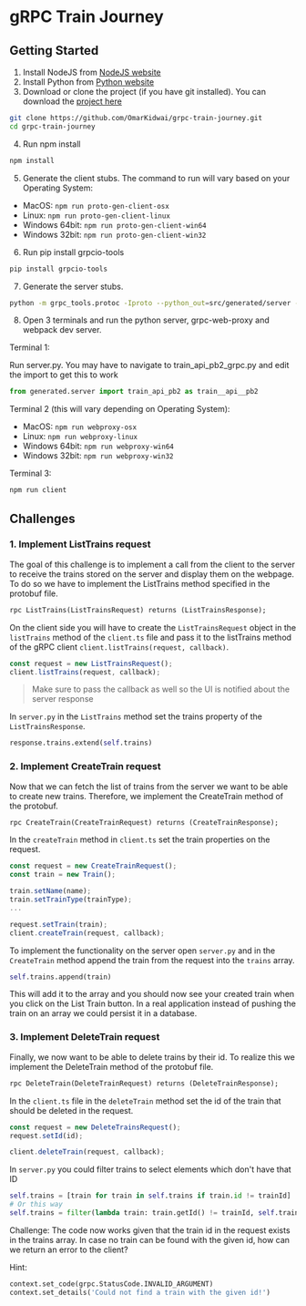 # gRPC Train Journey

## Getting Started

1. Install NodeJS from [NodeJS website](https://nodejs.org/en/download/)
2. Install Python from [Python website](https://www.python.org/downloads/)
3. Download or clone the project (if you have git installed). You can download the [project here](https://github.com/OmarKidwai/grpc-train-journey/archive/refs/heads/master.zip)

```bash
git clone https://github.com/OmarKidwai/grpc-train-journey.git
cd grpc-train-journey
```

4. Run npm install

```bash
npm install
```

5. Generate the client stubs. The command to run will vary based on your Operating System:

- MacOS: `npm run proto-gen-client-osx`
- Linux: `npm run proto-gen-client-linux`
- Windows 64bit: `npm run proto-gen-client-win64`
- Windows 32bit: `npm run proto-gen-client-win32`

6. Run pip install grpcio-tools

```bash
pip install grpcio-tools
```

7. Generate the server stubs.

```bash
python -m grpc_tools.protoc -Iproto --python_out=src/generated/server --grpc_python_out=src/generated/server proto/train_api.proto
```

8. Open 3 terminals and run the python server, grpc-web-proxy and webpack dev server.

 Terminal 1:

Run server.py. You may have to navigate to train_api_pb2_grpc.py and edit the import to get this to work

```python
from generated.server import train_api_pb2 as train__api__pb2
```

Terminal 2 (this will vary depending on Operating System):

- MacOS: `npm run webproxy-osx`
- Linux: `npm run webproxy-linux`
- Windows 64bit: `npm run webproxy-win64`
- Windows 32bit: `npm run webproxy-win32`

Terminal 3:

```bash
npm run client
```

## Challenges

### 1. Implement ListTrains request

The goal of this challenge is to implement a call from the client to the server to receive the trains stored on the server and display them on the webpage. To do so we have to implement the ListTrains method specified in the protobuf file.

```protobuf
rpc ListTrains(ListTrainsRequest) returns (ListTrainsResponse);
```

On the client side you will have to create the ```ListTrainsRequest``` object in the ```listTrains``` method of the ```client.ts``` file and pass it to the listTrains method of the gRPC client ```client.listTrains(request, callback)```.

```typescript
const request = new ListTrainsRequest();
client.listTrains(request, callback);
```

> Make sure to pass the callback as well so the UI is notified about the server response

In ```server.py``` in the ```ListTrains``` method set the trains property of the  ```ListTrainsResponse```.

```python
response.trains.extend(self.trains)
```

### 2. Implement CreateTrain request

Now that we can fetch the list of trains from the server we want to be able to create new trains. Therefore, we implement the CreateTrain method of the protobuf.

```protobuf
rpc CreateTrain(CreateTrainRequest) returns (CreateTrainResponse);
```

In the ```createTrain``` method in ```client.ts``` set the train properties on the request.

```typescript
const request = new CreateTrainRequest();
const train = new Train();

train.setName(name);
train.setTrainType(trainType);
...

request.setTrain(train);
client.createTrain(request, callback);
```

To implement the functionality on the server open ```server.py``` and in the ```CreateTrain``` method append the train from the request into the ```trains``` array.

```python
self.trains.append(train)
```

This will add it to the array and you should now see your created train when you click on the List Train button. In a real application instead of pushing the train on an array we could persist it in a database.

### 3. Implement DeleteTrain request

Finally, we now want to be able to delete trains by their id. To realize this we implement the DeleteTrain method of the protobuf file.

```protobuf
rpc DeleteTrain(DeleteTrainRequest) returns (DeleteTrainResponse);
```

In the ```client.ts``` file in the ```deleteTrain``` method set the id of the train that should be deleted in the request.

```typescript
const request = new DeleteTrainsRequest();
request.setId(id);

client.deleteTrain(request, callback);
```

In ```server.py``` you could filter trains to select elements which don't have that ID

```python
self.trains = [train for train in self.trains if train.id != trainId]
# Or this way
self.trains = filter(lambda train: train.getId() != trainId, self.trains)
```

Challenge: The code now works given that the train id in the request exists in the trains array. In case no train can be found with the given id, how can we return an error to the client?

Hint:

```python
context.set_code(grpc.StatusCode.INVALID_ARGUMENT)
context.set_details('Could not find a train with the given id!')
```
